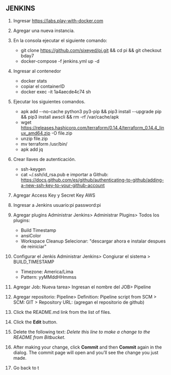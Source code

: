 
## JENKINS

1. Ingresar https://labs.play-with-docker.com
2. Agregar una nueva instancia.
3. En la consola ejecutar el siguiente comando:

    - git clone https://github.com/sixeyed/pi.git && cd pi && git checkout bday7
    - docker-compose -f jenkins.yml up -d
4. Ingresar al contenedor
    - docker stats
    - copiar el containerID
    - docker exec -it 1a4aecde4c74 sh
5. Ejecutar los siguientes comandos.
    - apk add --no-cache python3 py3-pip && pip3 install --upgrade pip && pip3 install awscli && rm -rf /var/cache/apk
    - wget https://releases.hashicorp.com/terraform/0.14.4/terraform_0.14.4_linux_amd64.zip -O file.zip
    - unzip file.zip 
    - mv terraform /usr/bin/
    - apk add jq
6. Crear llaves de autenticación.
    - ssh-keygen
    - cat ~/.ssh/id_rsa.pub e importar a Github: https://docs.github.com/es/github/authenticating-to-github/adding-a-new-ssh-key-to-your-github-account
8. Agregar Access Key y Secret Key AWS
9. Ingresar a Jenkins usuario:pi password:pi
10. Agregar plugins Administrar Jenkins> Administrar Plugins> Todos los plugins:
    - Build Timestamp
    - ansiColor
    - Workspace Cleanup
    Selecionar: "descargar ahora e instalar despues de reiniciar"
11. Configurar el Jenkis Administrar Jenkins> Congiurar el sistema > BUILD_TIMESTAMP
    - Timezone: America/Lima
    - Pattern: yyMMddHHmmss
12. Agregar Job: Nueva tarea> Ingresan el nombre del JOB> Pipeline
13. Agregar repositorio: Pipeline> Definition: Pipeline script from SCM > SCM: GIT > Repository URL: (agregan el repositorio de github)



2. Click the README.md link from the list of files.
3. Click the **Edit** button.
4. Delete the following text: *Delete this line to make a change to the README from Bitbucket.*
5. After making your change, click **Commit** and then **Commit** again in the dialog. The commit page will open and you’ll see the change you just made.
6. Go back to t